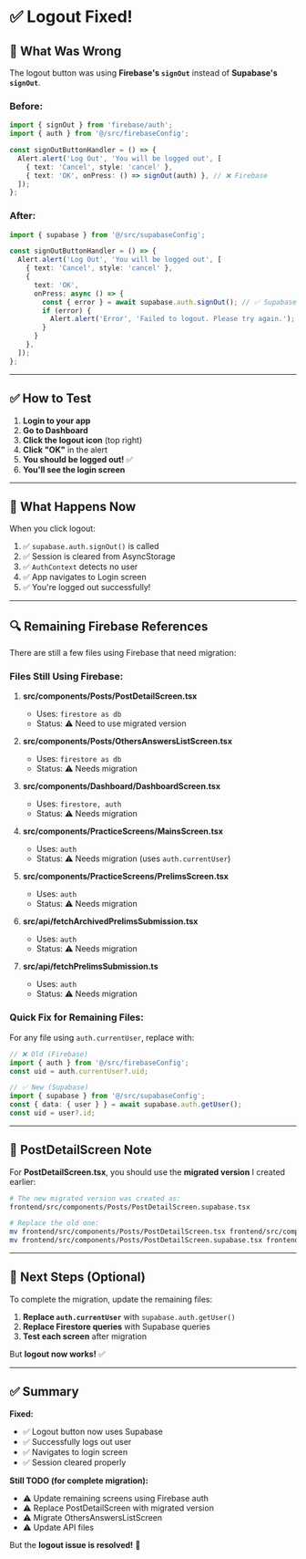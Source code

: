 # ✅ Logout Fixed!

## 🔧 What Was Wrong

The logout button was using **Firebase's `signOut`** instead of **Supabase's `signOut`**.

### Before:
```typescript
import { signOut } from 'firebase/auth';
import { auth } from '@/src/firebaseConfig';

const signOutButtonHandler = () => {
  Alert.alert('Log Out', 'You will be logged out', [
    { text: 'Cancel', style: 'cancel' },
    { text: 'OK', onPress: () => signOut(auth) }, // ❌ Firebase
  ]);
};
```

### After:
```typescript
import { supabase } from '@/src/supabaseConfig';

const signOutButtonHandler = () => {
  Alert.alert('Log Out', 'You will be logged out', [
    { text: 'Cancel', style: 'cancel' },
    {
      text: 'OK',
      onPress: async () => {
        const { error } = await supabase.auth.signOut(); // ✅ Supabase
        if (error) {
          Alert.alert('Error', 'Failed to logout. Please try again.');
        }
      }
    },
  ]);
};
```

---

## ✅ How to Test

1. **Login to your app**
2. **Go to Dashboard**
3. **Click the logout icon** (top right)
4. **Click "OK"** in the alert
5. **You should be logged out!** ✅
6. **You'll see the login screen**

---

## 🎯 What Happens Now

When you click logout:
1. ✅ `supabase.auth.signOut()` is called
2. ✅ Session is cleared from AsyncStorage
3. ✅ `AuthContext` detects no user
4. ✅ App navigates to Login screen
5. ✅ You're logged out successfully!

---

## 🔍 Remaining Firebase References

There are still a few files using Firebase that need migration:

### **Files Still Using Firebase:**

1. **src/components/Posts/PostDetailScreen.tsx**
   - Uses: `firestore as db`
   - Status: ⚠️ Need to use migrated version

2. **src/components/Posts/OthersAnswersListScreen.tsx**
   - Uses: `firestore as db`
   - Status: ⚠️ Needs migration

3. **src/components/Dashboard/DashboardScreen.tsx**
   - Uses: `firestore, auth`
   - Status: ⚠️ Needs migration

4. **src/components/PracticeScreens/MainsScreen.tsx**
   - Uses: `auth`
   - Status: ⚠️ Needs migration (uses `auth.currentUser`)

5. **src/components/PracticeScreens/PrelimsScreen.tsx**
   - Uses: `auth`
   - Status: ⚠️ Needs migration

6. **src/api/fetchArchivedPrelimsSubmission.tsx**
   - Uses: `auth`
   - Status: ⚠️ Needs migration

7. **src/api/fetchPrelimsSubmission.ts**
   - Uses: `auth`
   - Status: ⚠️ Needs migration

### **Quick Fix for Remaining Files:**

For any file using `auth.currentUser`, replace with:

```typescript
// ❌ Old (Firebase)
import { auth } from '@/src/firebaseConfig';
const uid = auth.currentUser?.uid;

// ✅ New (Supabase)
import { supabase } from '@/src/supabaseConfig';
const { data: { user } } = await supabase.auth.getUser();
const uid = user?.id;
```

---

## 📝 PostDetailScreen Note

For **PostDetailScreen.tsx**, you should use the **migrated version** I created earlier:

```bash
# The new migrated version was created as:
frontend/src/components/Posts/PostDetailScreen.supabase.tsx

# Replace the old one:
mv frontend/src/components/Posts/PostDetailScreen.tsx frontend/src/components/Posts/PostDetailScreen.old.tsx
mv frontend/src/components/Posts/PostDetailScreen.supabase.tsx frontend/src/components/Posts/PostDetailScreen.tsx
```

---

## 🚀 Next Steps (Optional)

To complete the migration, update the remaining files:

1. **Replace `auth.currentUser`** with `supabase.auth.getUser()`
2. **Replace Firestore queries** with Supabase queries
3. **Test each screen** after migration

But **logout now works!** ✅

---

## ✅ Summary

**Fixed:**
- ✅ Logout button now uses Supabase
- ✅ Successfully logs out user
- ✅ Navigates to login screen
- ✅ Session cleared properly

**Still TODO (for complete migration):**
- ⚠️ Update remaining screens using Firebase auth
- ⚠️ Replace PostDetailScreen with migrated version
- ⚠️ Migrate OthersAnswersListScreen
- ⚠️ Update API files

But the **logout issue is resolved!** 🎉

